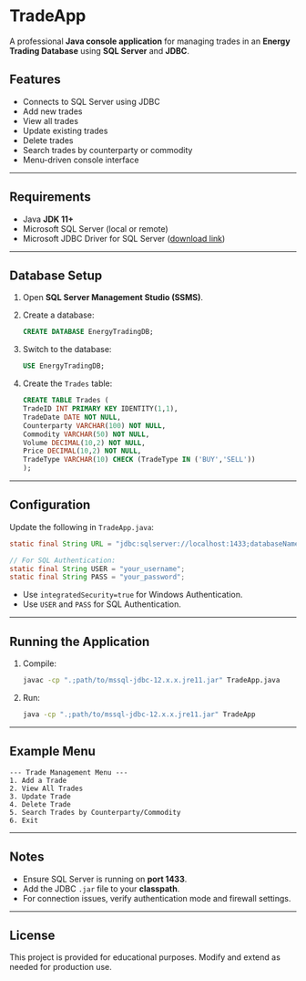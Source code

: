 # TradeApp

A professional **Java console application** for managing trades in an **Energy Trading Database** using **SQL Server** and **JDBC**.

## Features

* Connects to SQL Server using JDBC
* Add new trades
* View all trades
* Update existing trades
* Delete trades
* Search trades by counterparty or commodity
* Menu-driven console interface

---

## Requirements

* Java **JDK 11+**
* Microsoft SQL Server (local or remote)
* Microsoft JDBC Driver for SQL Server ([download link](https://go.microsoft.com/fwlink/?linkid=2284500))

---

## Database Setup

1. Open **SQL Server Management Studio (SSMS)**.
2. Create a database:

   ```sql
   CREATE DATABASE EnergyTradingDB;
   ```
3. Switch to the database:

   ```sql
   USE EnergyTradingDB;
   ```
4. Create the `Trades` table:

   ```sql
   CREATE TABLE Trades (
   TradeID INT PRIMARY KEY IDENTITY(1,1),
   TradeDate DATE NOT NULL,
   Counterparty VARCHAR(100) NOT NULL,
   Commodity VARCHAR(50) NOT NULL, 
   Volume DECIMAL(10,2) NOT NULL, 
   Price DECIMAL(10,2) NOT NULL, 
   TradeType VARCHAR(10) CHECK (TradeType IN ('BUY','SELL'))
   );
   ```

---

## Configuration

Update the following in `TradeApp.java`:

```java
static final String URL = "jdbc:sqlserver://localhost:1433;databaseName=EnergyTradingDB;encrypt=false;integratedSecurity=true;";

// For SQL Authentication:
static final String USER = "your_username";
static final String PASS = "your_password";
```

* Use `integratedSecurity=true` for Windows Authentication.
* Use `USER` and `PASS` for SQL Authentication.

---

## Running the Application

1. Compile:

   ```bash
   javac -cp ".;path/to/mssql-jdbc-12.x.x.jre11.jar" TradeApp.java
   ```
2. Run:

   ```bash
   java -cp ".;path/to/mssql-jdbc-12.x.x.jre11.jar" TradeApp
   ```

---

## Example Menu

```
--- Trade Management Menu ---
1. Add a Trade
2. View All Trades
3. Update Trade
4. Delete Trade
5. Search Trades by Counterparty/Commodity
6. Exit
```

---

## Notes

* Ensure SQL Server is running on **port 1433**.
* Add the JDBC `.jar` file to your **classpath**.
* For connection issues, verify authentication mode and firewall settings.

---

## License

This project is provided for educational purposes. Modify and extend as needed for production use.
